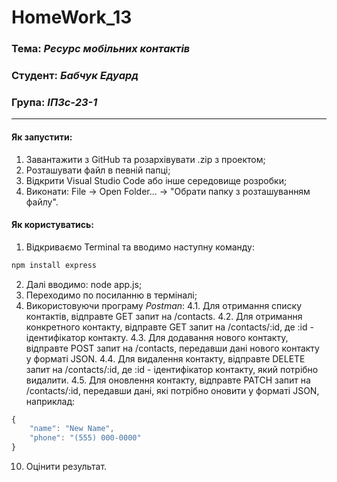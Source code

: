 # HomeWork_13

### Тема: _Ресурс мобільних контактів_
### Студент: _Бабчук Едуард_
### Група: _ІПЗс-23-1_

---

#### Як запустити:
1. Завантажити з GitHub та розархівувати .zip з проектом;
2. Розташувати файл в певній папці;
3. Відкрити Visual Studio Code або інше середовище розробки;
4. Виконати: File -> Open Folder... -> "Обрати папку з розташуванням файлу".

#### Як користуватись:
1. Відкриваємо Terminal та вводимо наступну команду:
```JavaScript
npm install express
```

2. Далі вводимо: node app.js;
3. Переходимо по посиланню в терміналі;
4. Використовуючи програму _Postman_:
  4.1. Для отримання списку контактів, відправте GET запит на /contacts.
  4.2. Для отримання конкретного контакту, відправте GET запит на /contacts/:id, де :id - ідентифікатор контакту.
  4.3. Для додавання нового контакту, відправте POST запит на /contacts, передавши дані нового контакту у форматі JSON.
  4.4. Для видалення контакту, відправте DELETE запит на /contacts/:id, де :id - ідентифікатор контакту, який потрібно видалити.
  4.5. Для оновлення контакту, відправте PATCH запит на /contacts/:id, передавши дані, які потрібно оновити у форматі JSON, наприклад:
```JavaScript
{
    "name": "New Name",
    "phone": "(555) 000-0000"
}
```
10. Оцінити результат.
